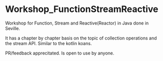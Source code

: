 # Workshop_FunctionStreamReactive
Workshop for Function, Stream and Reactive(Reactor) in Java done in Seville. 

It has a chapter by chapter basis on the topic of collection operations and the stream API. Similar to the kotlin koans.

PR/feedback apprecitated. Is open to use by anyone.
